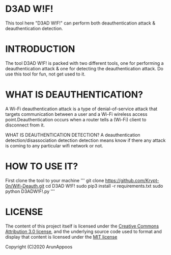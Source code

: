 D3AD W!F!
=========
This tool here "D3AD W!F!" can perform both deauthentication attack & deauthentication detection.

INTRODUCTION
============
The tool D3AD W!F! is packed with two different tools, one for performing a deauthentication attack & one for detecting the deauthentication attack.
Do use this tool for fun, not get used to it.

WHAT IS DEAUTHENTICATION?
=========================
A Wi-Fi deauthentication attack is a type of denial-of-service attack that targets communication between a user and a Wi-Fi wireless access point.Deauthentication occurs when a router tells a (Wi-Fi) client to disconnect from it.

WHAT IS DEAUTHENTICATION DETECTION?
A deauthentication detection/disassociation detection detection means know if there any attack is coming to any particular wifi network or not.

HOW TO USE IT?
==============

First clone the tool to your machine 
'''
   git clone https://github.com/Krypt-0n/Wifi-Deauth.git
   cd D3AD W!F!
   sudo pip3 install -r requirements.txt
   sudo python  D3ADW!F!.py
'''

LICENSE
=======
The content of this project itself is licensed under the [Creative Commons Attribution 3.0 license](http://creativecommons.org/licenses/by/3.0/us/deed.en_US), and the underlying source code used to format and display that content is licensed under the [MIT license](http://opensource.org/licenses/mit-license.php)

Copyright (C)2020 ArunAppoos
   
